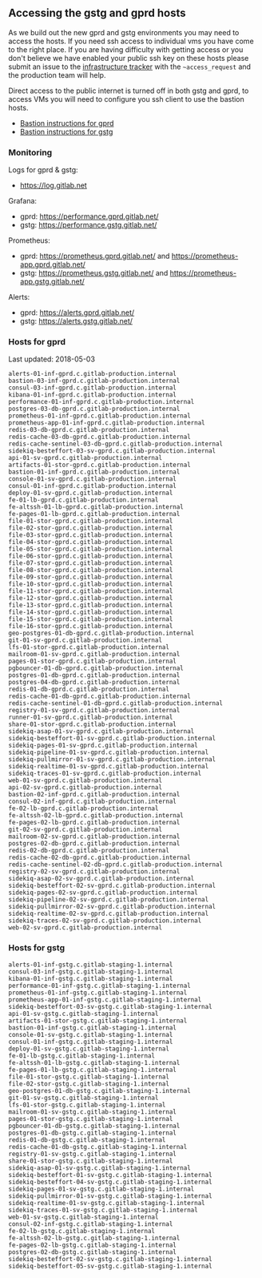 ## Accessing the gstg and gprd hosts

As we build out the new gprd and gstg environments you may need to access the
hosts. If you need ssh access to individual vms you have come to the right
place. If you are having difficulty with getting access or you don't believe we
have enabled your public ssh key on these hosts please submit an issue to the
[infrastructure tracker](https://gitlab.com/gitlab-com/infrastructure) with the
`~access_request` and the production team will help.

Direct access to the public internet is turned off in both gstg and gprd, to
access VMs you will need to configure you ssh client to use the bastion hosts.

* [Bastion instructions for gprd](gprd-bastions.md)
* [Bastion instructions for gstg](gstg-bastions.md)

### Monitoring

Logs for gprd & gstg:

- https://log.gitlab.net

Grafana:

- gprd: https://performance.gprd.gitlab.net/
- gstg: https://performance.gstg.gitlab.net/

Prometheus:

- gprd: https://prometheus.gprd.gitlab.net/ and https://prometheus-app.gprd.gitlab.net/
- gstg: https://prometheus.gstg.gitlab.net/ and https://prometheus-app.gstg.gitlab.net/

Alerts:

- gprd: https://alerts.gprd.gitlab.net/
- gstg: https://alerts.gstg.gitlab.net/

### Hosts for gprd

Last updated: 2018-05-03

```
alerts-01-inf-gprd.c.gitlab-production.internal
bastion-03-inf-gprd.c.gitlab-production.internal
consul-03-inf-gprd.c.gitlab-production.internal
kibana-01-inf-gprd.c.gitlab-production.internal
performance-01-inf-gprd.c.gitlab-production.internal
postgres-03-db-gprd.c.gitlab-production.internal
prometheus-01-inf-gprd.c.gitlab-production.internal
prometheus-app-01-inf-gprd.c.gitlab-production.internal
redis-03-db-gprd.c.gitlab-production.internal
redis-cache-03-db-gprd.c.gitlab-production.internal
redis-cache-sentinel-03-db-gprd.c.gitlab-production.internal
sidekiq-besteffort-03-sv-gprd.c.gitlab-production.internal
api-01-sv-gprd.c.gitlab-production.internal
artifacts-01-stor-gprd.c.gitlab-production.internal
bastion-01-inf-gprd.c.gitlab-production.internal
console-01-sv-gprd.c.gitlab-production.internal
consul-01-inf-gprd.c.gitlab-production.internal
deploy-01-sv-gprd.c.gitlab-production.internal
fe-01-lb-gprd.c.gitlab-production.internal
fe-altssh-01-lb-gprd.c.gitlab-production.internal
fe-pages-01-lb-gprd.c.gitlab-production.internal
file-01-stor-gprd.c.gitlab-production.internal
file-02-stor-gprd.c.gitlab-production.internal
file-03-stor-gprd.c.gitlab-production.internal
file-04-stor-gprd.c.gitlab-production.internal
file-05-stor-gprd.c.gitlab-production.internal
file-06-stor-gprd.c.gitlab-production.internal
file-07-stor-gprd.c.gitlab-production.internal
file-08-stor-gprd.c.gitlab-production.internal
file-09-stor-gprd.c.gitlab-production.internal
file-10-stor-gprd.c.gitlab-production.internal
file-11-stor-gprd.c.gitlab-production.internal
file-12-stor-gprd.c.gitlab-production.internal
file-13-stor-gprd.c.gitlab-production.internal
file-14-stor-gprd.c.gitlab-production.internal
file-15-stor-gprd.c.gitlab-production.internal
file-16-stor-gprd.c.gitlab-production.internal
geo-postgres-01-db-gprd.c.gitlab-production.internal
git-01-sv-gprd.c.gitlab-production.internal
lfs-01-stor-gprd.c.gitlab-production.internal
mailroom-01-sv-gprd.c.gitlab-production.internal
pages-01-stor-gprd.c.gitlab-production.internal
pgbouncer-01-db-gprd.c.gitlab-production.internal
postgres-01-db-gprd.c.gitlab-production.internal
postgres-04-db-gprd.c.gitlab-production.internal
redis-01-db-gprd.c.gitlab-production.internal
redis-cache-01-db-gprd.c.gitlab-production.internal
redis-cache-sentinel-01-db-gprd.c.gitlab-production.internal
registry-01-sv-gprd.c.gitlab-production.internal
runner-01-sv-gprd.c.gitlab-production.internal
share-01-stor-gprd.c.gitlab-production.internal
sidekiq-asap-01-sv-gprd.c.gitlab-production.internal
sidekiq-besteffort-01-sv-gprd.c.gitlab-production.internal
sidekiq-pages-01-sv-gprd.c.gitlab-production.internal
sidekiq-pipeline-01-sv-gprd.c.gitlab-production.internal
sidekiq-pullmirror-01-sv-gprd.c.gitlab-production.internal
sidekiq-realtime-01-sv-gprd.c.gitlab-production.internal
sidekiq-traces-01-sv-gprd.c.gitlab-production.internal
web-01-sv-gprd.c.gitlab-production.internal
api-02-sv-gprd.c.gitlab-production.internal
bastion-02-inf-gprd.c.gitlab-production.internal
consul-02-inf-gprd.c.gitlab-production.internal
fe-02-lb-gprd.c.gitlab-production.internal
fe-altssh-02-lb-gprd.c.gitlab-production.internal
fe-pages-02-lb-gprd.c.gitlab-production.internal
git-02-sv-gprd.c.gitlab-production.internal
mailroom-02-sv-gprd.c.gitlab-production.internal
postgres-02-db-gprd.c.gitlab-production.internal
redis-02-db-gprd.c.gitlab-production.internal
redis-cache-02-db-gprd.c.gitlab-production.internal
redis-cache-sentinel-02-db-gprd.c.gitlab-production.internal
registry-02-sv-gprd.c.gitlab-production.internal
sidekiq-asap-02-sv-gprd.c.gitlab-production.internal
sidekiq-besteffort-02-sv-gprd.c.gitlab-production.internal
sidekiq-pages-02-sv-gprd.c.gitlab-production.internal
sidekiq-pipeline-02-sv-gprd.c.gitlab-production.internal
sidekiq-pullmirror-02-sv-gprd.c.gitlab-production.internal
sidekiq-realtime-02-sv-gprd.c.gitlab-production.internal
sidekiq-traces-02-sv-gprd.c.gitlab-production.internal
web-02-sv-gprd.c.gitlab-production.internal
```

### Hosts for gstg

```
alerts-01-inf-gstg.c.gitlab-staging-1.internal
consul-03-inf-gstg.c.gitlab-staging-1.internal
kibana-01-inf-gstg.c.gitlab-staging-1.internal
performance-01-inf-gstg.c.gitlab-staging-1.internal
prometheus-01-inf-gstg.c.gitlab-staging-1.internal
prometheus-app-01-inf-gstg.c.gitlab-staging-1.internal
sidekiq-besteffort-03-sv-gstg.c.gitlab-staging-1.internal
api-01-sv-gstg.c.gitlab-staging-1.internal
artifacts-01-stor-gstg.c.gitlab-staging-1.internal
bastion-01-inf-gstg.c.gitlab-staging-1.internal
console-01-sv-gstg.c.gitlab-staging-1.internal
consul-01-inf-gstg.c.gitlab-staging-1.internal
deploy-01-sv-gstg.c.gitlab-staging-1.internal
fe-01-lb-gstg.c.gitlab-staging-1.internal
fe-altssh-01-lb-gstg.c.gitlab-staging-1.internal
fe-pages-01-lb-gstg.c.gitlab-staging-1.internal
file-01-stor-gstg.c.gitlab-staging-1.internal
file-02-stor-gstg.c.gitlab-staging-1.internal
geo-postgres-01-db-gstg.c.gitlab-staging-1.internal
git-01-sv-gstg.c.gitlab-staging-1.internal
lfs-01-stor-gstg.c.gitlab-staging-1.internal
mailroom-01-sv-gstg.c.gitlab-staging-1.internal
pages-01-stor-gstg.c.gitlab-staging-1.internal
pgbouncer-01-db-gstg.c.gitlab-staging-1.internal
postgres-01-db-gstg.c.gitlab-staging-1.internal
redis-01-db-gstg.c.gitlab-staging-1.internal
redis-cache-01-db-gstg.c.gitlab-staging-1.internal
registry-01-sv-gstg.c.gitlab-staging-1.internal
share-01-stor-gstg.c.gitlab-staging-1.internal
sidekiq-asap-01-sv-gstg.c.gitlab-staging-1.internal
sidekiq-besteffort-01-sv-gstg.c.gitlab-staging-1.internal
sidekiq-besteffort-04-sv-gstg.c.gitlab-staging-1.internal
sidekiq-pages-01-sv-gstg.c.gitlab-staging-1.internal
sidekiq-pullmirror-01-sv-gstg.c.gitlab-staging-1.internal
sidekiq-realtime-01-sv-gstg.c.gitlab-staging-1.internal
sidekiq-traces-01-sv-gstg.c.gitlab-staging-1.internal
web-01-sv-gstg.c.gitlab-staging-1.internal
consul-02-inf-gstg.c.gitlab-staging-1.internal
fe-02-lb-gstg.c.gitlab-staging-1.internal
fe-altssh-02-lb-gstg.c.gitlab-staging-1.internal
fe-pages-02-lb-gstg.c.gitlab-staging-1.internal
postgres-02-db-gstg.c.gitlab-staging-1.internal
sidekiq-besteffort-02-sv-gstg.c.gitlab-staging-1.internal
sidekiq-besteffort-05-sv-gstg.c.gitlab-staging-1.internal
```
